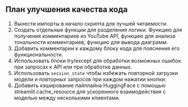 
## План улучшения качества кода
1) Вынести импорты в начало скрипта для лучшей читаемости.
2) Создать отдельные функции для разделения логики. Функцию для получения комментариев из YouTube API, функцию для анализа тональности комментариев, функцию для вывода диаграмм. 
3) Добавить комментарии к каждому блоку кода для пояснения его функциональности.
4) Использовать блоки try/except для обработки возможных ошибок при запросах к API или при обработке данных.
5) Использовать `session_state` чтобы избежать повторной загрузки модели и повторных запросов при каждом нажатии кнопки.
6) Добавить кэширование пайплайна HuggingFace с помощью streamlit.cache_resource для ускоренного взаимодействия с моделью между несколькими клиентами.
